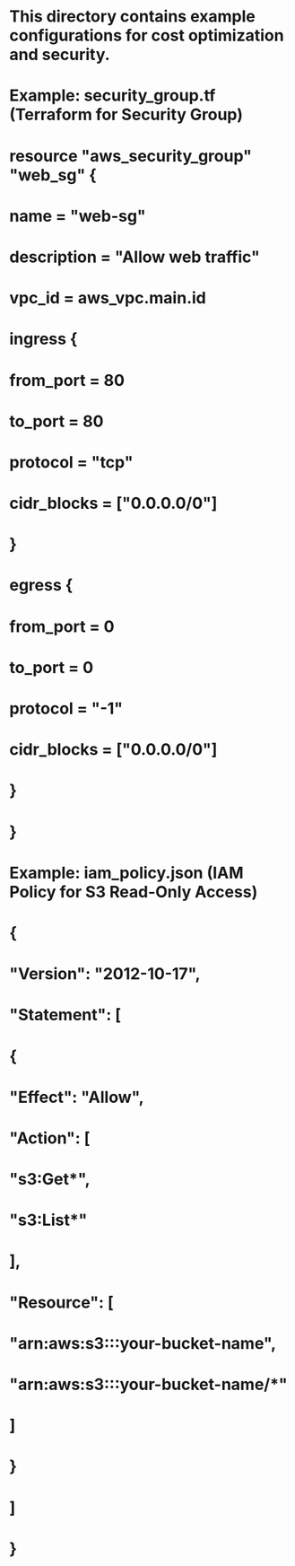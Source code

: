 # This directory contains example configurations for cost optimization and security.

# Example: security_group.tf (Terraform for Security Group)
# resource "aws_security_group" "web_sg" {
#   name        = "web-sg"
#   description = "Allow web traffic"
#   vpc_id      = aws_vpc.main.id

#   ingress {
#     from_port   = 80
#     to_port     = 80
#     protocol    = "tcp"
#     cidr_blocks = ["0.0.0.0/0"]
#   }
#   egress {
#     from_port   = 0
#     to_port     = 0
#     protocol    = "-1"
#     cidr_blocks = ["0.0.0.0/0"]
#   }
# }

# Example: iam_policy.json (IAM Policy for S3 Read-Only Access)
# {
#     "Version": "2012-10-17",
#     "Statement": [
#         {
#             "Effect": "Allow",
#             "Action": [
#                 "s3:Get*",
#                 "s3:List*"
#             ],
#             "Resource": [
#                 "arn:aws:s3:::your-bucket-name",
#                 "arn:aws:s3:::your-bucket-name/*"
#             ]
#         }
#     ]
# }
